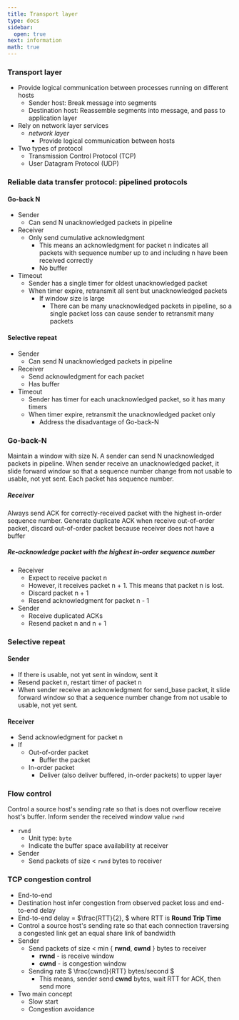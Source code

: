 ```yaml
---
title: Transport layer
type: docs
sidebar:
  open: true
next: information
math: true
---
```


### Transport layer
- Provide logical communication between processes running on different hosts
  - Sender host: Break message into segments
  - Destination host: Reassemble segments into message, and pass to application layer
- Rely on network layer services
  - _network layer_
    - Provide logical communication between hosts
- Two types of protocol
  - Transmission Control Protocol (TCP)
  - User Datagram Protocol (UDP)

### Reliable data transfer protocol: pipelined protocols
#### Go-back N
- Sender
  - Can send N unacknowledged packets in pipeline
- Receiver
  - Only send cumulative acknowledgment
    - This means an acknowledgment for packet n indicates all packets with sequence number up to and including n have been received correctly
    - No buffer
- Timeout
  - Sender has a single timer for oldest unacknowledged packet
  - When timer expire, retransmit all sent but unacknowledged packets
    - If window size is large
      - There can be many unacknowledged packets in pipeline, so a single packet loss can cause sender to retransmit many packets

#### Selective repeat
- Sender
  - Can send N unacknowledged packets in pipeline
- Receiver
  - Send acknowledgment for each packet
  - Has buffer
- Timeout
  - Sender has timer for each unacknowledged packet, so it has many timers
  - When timer expire, retransmit the unacknowledged packet only
    - Address the disadvantage of Go-back-N

### Go-back-N
Maintain a window with size N. A sender can send N unacknowledged packets in pipeline.
When sender receive an unacknowledged packet, it slide forward window so that a sequence number
change from not usable to usable, not yet sent. Each packet has sequence number.

##### Receiver
Always send ACK for correctly-received packet with the highest in-order sequence number.
Generate duplicate ACK when receive out-of-order packet, discard out-of-order packet because receiver
does not have a buffer

##### Re-acknowledge packet with the highest in-order sequence number
- Receiver
  - Expect to receive packet n
  - However, it receives packet n + 1. This means that packet n is lost.
  - Discard packet n + 1
  - Resend acknowledgment for packet n - 1
- Sender
  - Receive duplicated ACKs
  - Resend packet n and n + 1

### Selective repeat
#### Sender
- If there is usable, not yet sent in window, sent it
- Resend packet n, restart timer of packet n
- When sender receive an acknowledgment for send_base packet, it slide forward window so that a sequence number change from not usable to usable, not yet sent.
#### Receiver
- Send acknowledgment for packet n
- If
  - Out-of-order packet
    - Buffer the packet
  - In-order packet 
    - Deliver (also deliver buffered, in-order packets) to upper layer


### Flow control
Control a source host's sending rate so that is does not overflow receive host's buffer.
Inform sender the received window value `rwnd`
- `rwnd`
  - Unit type: `byte`
  - Indicate the buffer space availability at receiver
- Sender
  - Send packets of size < `rwnd` bytes to receiver

### TCP congestion control
- End-to-end
- Destination host infer congestion from observed packet loss and end-to-end delay
- End-to-end delay = $\frac{RTT}{2}, $ where RTT is **Round Trip Time** 
- Control a source host's sending rate so that each connection traversing a congested link get an equal share link of bandwidth
- Sender
  - Send packets of size < min { **rwnd**, **cwnd** } bytes to receiver
     - **rwnd** - is receive window
     - **cwnd** - is congestion window
  - Sending rate $ \frac{cwnd}{RTT} bytes/second $
    - This means, sender send **cwnd** bytes, wait RTT for ACK, then send more
- Two main concept
  - Slow start
  - Congestion avoidance
